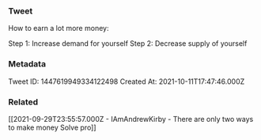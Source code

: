 ### Tweet
How to earn a lot more money:

Step 1: Increase demand for yourself
Step 2: Decrease supply of yourself

### Metadata
Tweet ID: 1447619949334122498
Created At: 2021-10-11T17:47:46.000Z

### Related
[[2021-09-29T23:55:57.000Z - IAmAndrewKirby - There are only two ways to make money Solve pro]]

